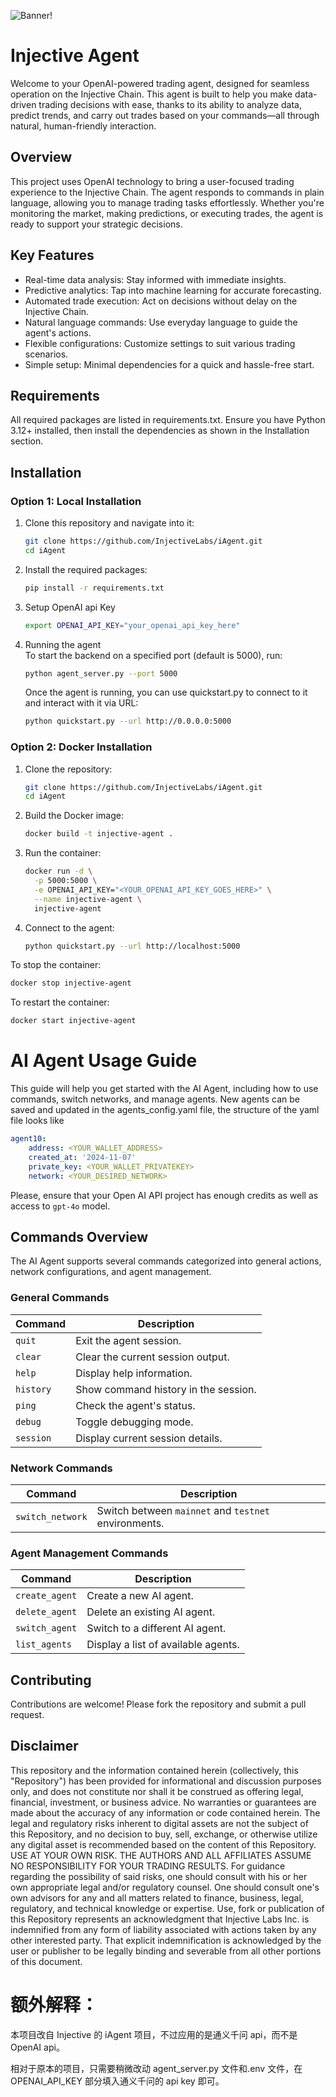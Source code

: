 ![Banner!](assets/logo.png)

# Injective Agent

Welcome to your OpenAI-powered trading agent, designed for seamless operation on the Injective Chain. This agent is built to help you make data-driven trading decisions with ease, thanks to its ability to analyze data, predict trends, and carry out trades based on your commands—all through natural, human-friendly interaction.

## Overview

This project uses OpenAI technology to bring a user-focused trading experience to the Injective Chain. The agent responds to commands in plain language, allowing you to manage trading tasks effortlessly. Whether you're monitoring the market, making predictions, or executing trades, the agent is ready to support your strategic decisions.

## Key Features

-   Real-time data analysis: Stay informed with immediate insights.
-   Predictive analytics: Tap into machine learning for accurate forecasting.
-   Automated trade execution: Act on decisions without delay on the Injective Chain.
-   Natural language commands: Use everyday language to guide the agent's actions.
-   Flexible configurations: Customize settings to suit various trading scenarios.
-   Simple setup: Minimal dependencies for a quick and hassle-free start.

## Requirements

All required packages are listed in requirements.txt. Ensure you have Python 3.12+ installed, then install the dependencies as shown in the Installation section.

## Installation

### Option 1: Local Installation

1. Clone this repository and navigate into it:
    ```bash
    git clone https://github.com/InjectiveLabs/iAgent.git
    cd iAgent
    ```
2. Install the required packages:
    ```bash
    pip install -r requirements.txt
    ```
3. Setup OpenAI api Key
    ```bash
    export OPENAI_API_KEY="your_openai_api_key_here"
    ```
4. Running the agent  
   To start the backend on a specified port (default is 5000), run:
    ```bash
    python agent_server.py --port 5000
    ```
    Once the agent is running, you can use quickstart.py to connect to it and interact with it via URL:
    ```bash
    python quickstart.py --url http://0.0.0.0:5000
    ```

### Option 2: Docker Installation

1. Clone the repository:

    ```bash
    git clone https://github.com/InjectiveLabs/iAgent.git
    cd iAgent
    ```

2. Build the Docker image:

    ```bash
    docker build -t injective-agent .
    ```

3. Run the container:

    ```bash
    docker run -d \
      -p 5000:5000 \
      -e OPENAI_API_KEY="<YOUR_OPENAI_API_KEY_GOES_HERE>" \
      --name injective-agent \
      injective-agent
    ```

4. Connect to the agent:
    ```bash
    python quickstart.py --url http://localhost:5000
    ```

To stop the container:

```bash
docker stop injective-agent
```

To restart the container:

```bash
docker start injective-agent
```

# AI Agent Usage Guide

This guide will help you get started with the AI Agent, including how to use commands, switch networks, and manage agents.
New agents can be saved and updated in the agents_config.yaml file,
the structure of the yaml file looks like

```yaml
agent10:
    address: <YOUR_WALLET_ADDRESS>
    created_at: '2024-11-07'
    private_key: <YOUR_WALLET_PRIVATEKEY>
    network: <YOUR_DESIRED_NETWORK>
```

Please, ensure that your Open AI API project has enough credits as well as access to `gpt-4o` model.

## Commands Overview

The AI Agent supports several commands categorized into general actions, network configurations, and agent management.

### General Commands

| Command   | Description                          |
| --------- | ------------------------------------ |
| `quit`    | Exit the agent session.              |
| `clear`   | Clear the current session output.    |
| `help`    | Display help information.            |
| `history` | Show command history in the session. |
| `ping`    | Check the agent's status.            |
| `debug`   | Toggle debugging mode.               |
| `session` | Display current session details.     |

### Network Commands

| Command          | Description                                          |
| ---------------- | ---------------------------------------------------- |
| `switch_network` | Switch between `mainnet` and `testnet` environments. |

### Agent Management Commands

| Command        | Description                         |
| -------------- | ----------------------------------- |
| `create_agent` | Create a new AI agent.              |
| `delete_agent` | Delete an existing AI agent.        |
| `switch_agent` | Switch to a different AI agent.     |
| `list_agents`  | Display a list of available agents. |

## Contributing

Contributions are welcome! Please fork the repository and submit a pull request.

## Disclaimer

This repository and the information contained herein (collectively, this "Repository") has been provided for informational and discussion purposes only, and does not constitute nor shall it be construed as offering legal, financial, investment, or business advice. No warranties or guarantees are made about the accuracy of any information or code contained herein. The legal and regulatory risks inherent to digital assets are not the subject of this Repository, and no decision to buy, sell, exchange, or otherwise utilize any digital asset is recommended based on the content of this Repository. USE AT YOUR OWN RISK. THE AUTHORS AND ALL AFFILIATES ASSUME NO RESPONSIBILITY FOR YOUR TRADING RESULTS. For guidance regarding the possibility of said risks, one should consult with his or her own appropriate legal and/or regulatory counsel. One should consult one's own advisors for any and all matters related to finance, business, legal, regulatory, and technical knowledge or expertise. Use, fork or publication of this Repository represents an acknowledgment that Injective Labs Inc. is indemnified from any form of liability associated with actions taken by any other interested party. That explicit indemnification is acknowledged by the user or publisher to be legally binding and severable from all other portions of this document.

# 额外解释：

本项目改自 Injective 的 iAgent 项目，不过应用的是通义千问 api，而不是 OpenAI api。

相对于原本的项目，只需要稍微改动 agent_server.py 文件和.env 文件，在 OPENAI_API_KEY 部分填入通义千问的 api key 即可。
